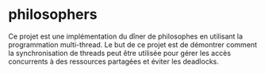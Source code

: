 # philosophers
Ce projet est une implémentation du dîner de philosophes en utilisant la programmation multi-thread. Le but de ce projet est de démontrer comment la synchronisation de threads peut être utilisée pour gérer les accès concurrents à des ressources partagées et éviter les deadlocks.
